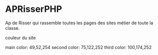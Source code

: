 # APRisserPHP
Ap de Risser qui rassemble toutes les pages des sites métier de toute la classe.

couleur du site

main color: 49,52,254
second color: 75,122,252
third color: 100,174,252
